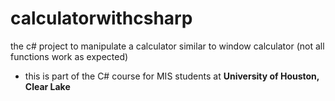 # calculatorwithcsharp
the c# project to manipulate a calculator similar to window calculator (not all functions work as expected)
- this is part of the C# course for MIS students at **University of Houston, Clear Lake**
